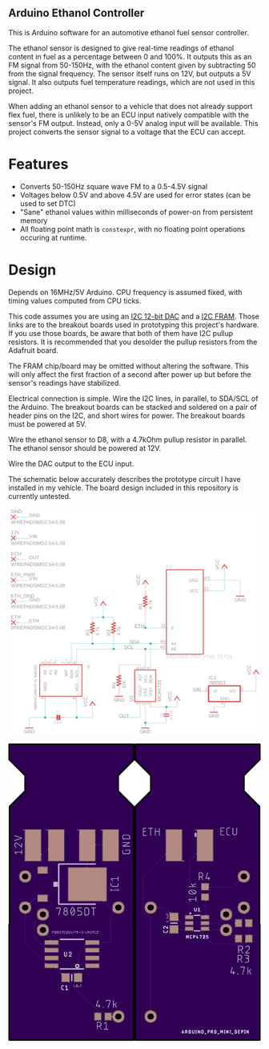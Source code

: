 Arduino Ethanol Controller
--------------------------

This is Arduino software for an automotive ethanol fuel sensor controller.

The ethanol sensor is designed to give real-time readings of ethanol content
in fuel as a percentage between 0 and 100%. It outputs this as an FM signal
from 50-150Hz, with the ethanol content given by subtracting 50 from the
signal frequency. The sensor itself runs on 12V, but outputs a 5V signal.
It also outputs fuel temperature readings, which are not used in this
project.

When adding an ethanol sensor to a vehicle that does not already support flex
fuel, there is unlikely to be an ECU input natively compatible with the
sensor's FM output. Instead, only a 0-5V analog input will be available. This
project converts the sensor signal to a voltage that the ECU can accept.


# Features

* Converts 50-150Hz square wave FM to a 0.5-4.5V signal
* Voltages below 0.5V and above 4.5V are used for error states (can be used to set DTC)
* "Sane" ethanol values within milliseconds of power-on from persistent memory
* All floating point math is `constexpr`, with no floating point operations occuring at runtime.


# Design

Depends on 16MHz/5V Arduino. CPU frequency is assumed fixed, with timing values computed
from CPU ticks.

This code assumes you are using an [I2C 12-bit DAC](https://www.sparkfun.com/products/12918) 
and a [I2C FRAM](https://www.adafruit.com/product/1895). Those links are to the breakout
boards used in prototyping this project's hardware. If you use those boards, be aware that
both of them have I2C pullup resistors. It is recommended that you desolder the pullup
resistors from the Adafruit board.

The FRAM chip/board may be omitted without altering the software. This will only affect 
the first fraction of a second after power up but before the sensor's 
readings have stabilized.

Electrical connection is simple. Wire the I2C lines, in parallel, to SDA/SCL of the Arduino.
The breakout boards can be stacked and soldered on a pair of header pins on the I2C, and short
wires for power. The breakout boards must be powered at 5V.

Wire the ethanol sensor to D8, with a 4.7kOhm pullup resistor in parallel. The ethanol sensor
should be powered at 12V.

Wire the DAC output to the ECU input.

The schematic below accurately describes the prototype circuit I have installed in my vehicle. 
The board design included in this repository is currently untested.

![Circuit Schematic](schematic_snapshot.png)

![Board Preview](board_preview.png)
